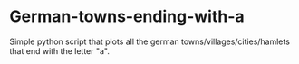 # German-towns-ending-with-a
Simple python script that plots all the german towns/villages/cities/hamlets that end with the letter "a".
